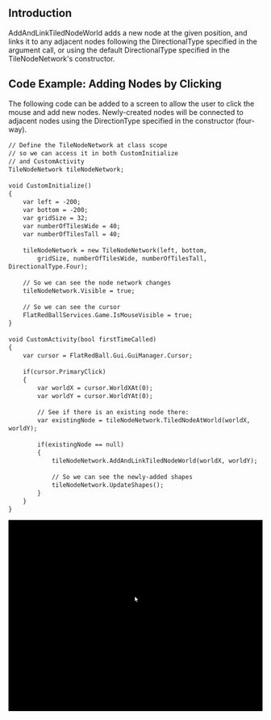 ## Introduction

AddAndLinkTiledNodeWorld adds a new node at the given position, and links it to any adjacent nodes following the DirectionalType specified in the argument call, or using the default DirectionalType specified in the TileNodeNetwork's constructor.

## Code Example: Adding Nodes by Clicking

The following code can be added to a screen to allow the user to click the mouse and add new nodes. Newly-created nodes will be connected to adjacent nodes using the DirectionType specified in the constructor (four-way).

``` lang:c#
// Define the TileNodeNetwork at class scope
// so we can access it in both CustomInitialize
// and CustomActivity
TileNodeNetwork tileNodeNetwork;

void CustomInitialize()
{
    var left = -200;
    var bottom = -200;
    var gridSize = 32;
    var numberOfTilesWide = 40;
    var numberOfTilesTall = 40;

    tileNodeNetwork = new TileNodeNetwork(left, bottom,
        gridSize, numberOfTilesWide, numberOfTilesTall, DirectionalType.Four);

    // So we can see the node network changes
    tileNodeNetwork.Visible = true;

    // So we can see the cursor
    FlatRedBallServices.Game.IsMouseVisible = true;
}

void CustomActivity(bool firstTimeCalled)
{
    var cursor = FlatRedBall.Gui.GuiManager.Cursor;

    if(cursor.PrimaryClick)
    {
        var worldX = cursor.WorldXAt(0);
        var worldY = cursor.WorldYAt(0);

        // See if there is an existing node there:
        var existingNode = tileNodeNetwork.TiledNodeAtWorld(worldX, worldY);

        if(existingNode == null)
        {
            tileNodeNetwork.AddAndLinkTiledNodeWorld(worldX, worldY);

            // So we can see the newly-added shapes
            tileNodeNetwork.UpdateShapes();
        }
    }
}
```

[![](/media/2019-08-2019-08-26_07-59-23.gif)](/media/2019-08-2019-08-26_07-59-23.gif)    
